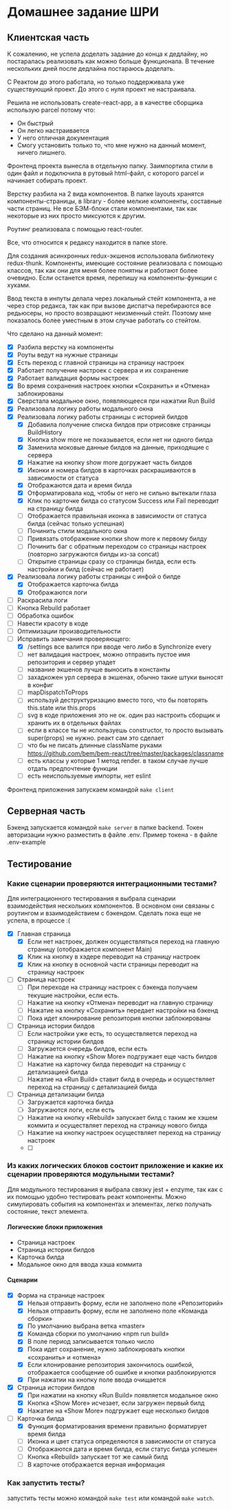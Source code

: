 # Домашнее задание ШРИ
## Клиентская часть
К сожалению, не успела доделать задание до конца к дедлайну, но постаралась реализовать как можно больше функционала. В течение нескольких дней после дедлайна постараюсь доделать.

С Реактом до этого работала, но только поддерживала уже существующий проект. До этого с нуля проект не настраивала.

Решила не использовать create-react-app, а в качестве сборщика использую parcel потому что:
- Он быстрый
- Он легко настраивается
- У него отличная документация
- Смогу установить только то, что мне нужно на данный момент, ничего лишнего.

Фронтенд проекта вынесла в отдельную папку. Заимпортила стили в один файл и подключила в рутовый html-файл, с которого parcel и начинает собирать проект.

Верстку разбила на 2 вида компонентов. В папке layouts хранятся компоненты-страницы, в library - более мелкие компоненты, составные части страниц. Не все БЭМ-блоки стали компонентами, так как некоторые из них просто миксуются к другим.

Роутинг реализовала с помощью react-router.

Все, что относится к редаксу находится в папке store.

Для создания асинхронных redux-экшенов использовала библиотеку redux-thunk.
Компоненты, имеющие состояние реализовала с помощью классов, так как они для меня более понятны и работают более очевидно. Если останется время, перепишу на компоненты-функции с хуками.

Ввод текста в инпуты делала через локальный стейт компонента, а не через стор редакса, так как при вызове диспатча перебираются все редьюсеры, но просто возвращают неизменный стейт. Поэтому мне показалось более уместным в этом случае работать со стейтом.

Что сделано на данный момент:
- [x] Разбила верстку на компоненты
- [x] Роуты ведут на нужные страницы
- [x] Есть переход с главной страницы на страницу настроек
- [x] Работает получение настроек с сервера и их сохранение
- [x] Работает валидация формы настроек
- [x] Во время сохранения настроек кнопки «Сохранить» и «Отмена» заблокированы
- [x] Сверстала модальное окно, появляющееся при нажатии Run Build
- [x] Реализовала логику работы модального окна
- [x] Реализовала логику работы страницы с историей билдов
  - [x] Добавила получение списка билдов при отрисовке страницы BuildHistory
  - [x] Кнопка show more не показывается, если нет ни одного билда
  - [x] Заменила моковые данные билдов на данные, приходящие с сервера
  - [x] Нажатие на кнопку show more догружает часть билдов
  - [x] Иконки и номера билдов в карточках раскрашиваются в зависимости от статуса
  - [x] Отображаются дата и время билда
  - [x] Отформатировала код, чтобы от него не сильно вытекали глаза
  - [x] Клик по карточке билда со статусом Success или Fail переводит на страницу билда
  - [ ] Отображается правильная иконка в зависимости от статуса билда (сейчас только успешная)
  - [ ] Починить стили модального окна
  - [ ] Привязать отображение кнопки show more к первому билду
  - [ ] Починить баг с обратным переходом со страницы настроек (повторно загружаются билды из-за concat)
  - [ ] Открытие страницы сразу со страницы билда, если есть настройки и билд (сейчас не работает)
- [x] Реализовала логику работы страницы с инфой о билде
  - [x] Отображается карточка билда
  - [x] Отображаются логи
- [ ] Раскрасила логи
- [ ] Кнопка Rebuild работает
- [ ] Обработка ошибок
- [ ] Навести красоту в коде
- [ ] Оптимизации производительности
- [ ] Исправить замечания проверяющего:
  - [x] /settings все валится при вводе чего либо в Synchronize every
  - [ ] нет валидация настроек, можно отправить пустое имя репозитория и сервер упадет
  - [ ] название экшенов лучше выносить в константы
  - [ ] захадкожен урл сервера в экшенах, обычно такие штуки выносят в конфиг
  - [ ] mapDispatchToProps
  - [ ] используй деструктуризацию вместо того, что бы повторять this.state или this.props
  - [ ] svg в коде приложения это не ок. один раз настроить сборщик и хранить их в отдельных файлах
  - [ ] если в классе ты не используешь constructor, то просто вызывать super(props) не нужно. реакт сам это сделает
  - [ ] что бы не писать длинные className руками https://github.com/bem/bem-react/tree/master/packages/classname
  - [ ] есть классы у которые 1 метод render. в таком случае лучше отдать предпочтение функции
  - [ ] есть неиспользуемые импорты, нет eslint

Фронтенд приложения запускаем командой `make client`

## Серверная часть
Бэкенд запускается командой `make server` в папке backend. Токен авторизации нужно разместить в файле .env. Пример токена - в файле .env-example

## Тестирование
### Какие сценарии проверяются интеграционными тестами?
Для интеграционного тестирования я выбрала сценарии взаимодействия нескольких компонентов. В основном они связаны с роутингом и взаимодействием с бэкендом. Сделать пока еще не успела, в процессе :(

- [x] Главная страница
  - [x] Если нет настроек, должен осуществляться переход на главную страницу (отображается компонент Main)
  - [x] Клик на кнопку в хэдере переводит на страницу настроек
  - [x] Клик на кнопку в основной части страницы переводит на страницу настроек
- [ ] Страница настроек
  - [ ] При переходе на страницу настроек с бэкенда получаем текущие настройки, если есть.
  - [ ] Нажатие на кнопку «Отмена» переводит на главную страницу
  - [ ] Нажатие на кнопку «Сохранить» передает настройки на бэкенд
  - [ ] Пока идет клонирование репозитория кнопки заблокированы
- [ ] Страница истории билдов
  - [ ] Если настройки уже есть, то осуществляется переход на страницу истории билдов
  - [ ] Загружается очередь билдов, если есть
  - [ ] Нажатие на кнопку «Show More» подгружает еще часть билдов
  - [ ] Нажатие на карточку билда переводит на страницу с детализацией билда
  - [ ] Нажатие на «Run Build» ставит билд в очередь и осуществляет переход на страницу с детализацией билда
- [ ] Страница детализации билда
  - [ ] Загружается карточка билда
  - [ ] Загружаются логи, если есть
  - [ ] Нажатие на кнопку «Rebuild» запускает билд с таким же хэшем коммита и осуществляет переход на страницу нового билда
  - [ ] Нажатие на кнопку настроек осуществляет переход на страницу настроек
  - [ ] 
### Из каких логических блоков состоит приложение и какие их сценарии проверяются модульными тестами?
Для модульного тестирования я выбрала связку jest + enzyme, так как с их помощью удобно тестировать реакт компоненты. Можно симулировать события на компонентах и элементах, легко получать состояние, текст элемента.
#### Логические блоки приложения
- Страница настроек
- Страница истории билдов
- Карточка билда
- Модальное окно для ввода хэша коммита

#### Сценарии
- [x] Форма на странице настроек
  - [x] Нельзя отправить форму, если не заполнено поле «Репозиторий»
  - [x] Нельзя отправить форму, если не заполнено поле «Команда сборки»
  - [x] По умолчанию выбрана ветка «master»
  - [x] Команда сборки по умолчанию «npm run build»
  - [x] В поле период записывается только число
  - [x] Пока идет сохранение, нужно заблокировать кнопки «сохранить» и «отмена»
  - [x] Если клонирование репозитория закончилось ошибкой, отображается сообщение об ошибке и кнопки разблокируются
  - [x] При нажатии на кнопку поле ввода очищается
- [x] Страница истории билдов
  - [x] При нажатии на кнопку «Run Build» появляется модальное окно
  - [x] Кнопка «Show More» исчезает, если загружен первый билд
  - [x] Нажатие на «Show More» подгружает еще несколько билдов
- [ ] Карточка билда
  - [x] Функция форматирования времени правильно форматирует время билда
  - [ ] Иконка и цвет статуса определяются в зависимости от статуса
  - [ ] Отображаются дата и время билда, если статус билда успешен
  - [ ] Кнопка «Rebuild» запускает тот же самый билд
  - [ ] В карточке отображается верная информация
### Как запустить тесты?
запустить тесты можно командой `make test` или командой `make watch`.

